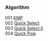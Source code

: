 ### Algorithm

001 [KMP](./Templates/01_kmp.md)  
002 [Quick Select](./Templates/02_quick_select.md)  
003 [Quick Select II](./Templates/02_quick_selectII.md)  
004 [Quick Pow](./Templates/03_quick_pow.md)  
